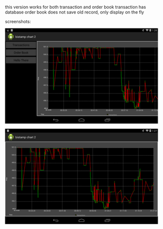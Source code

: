 this version works for both transaction and order book
transaction has database
order book does not save old record, only display on the fly

screenshots:

![screenshot1](/res/img/screenshot_1.png)

![screenshot2](https://github.com/ericcj24/bitstamp-api-android2/raw/master/res/img/screenshot_2.png)
